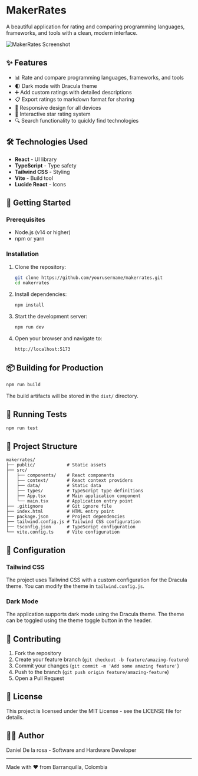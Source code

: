 # MakerRates

A beautiful application for rating and comparing programming languages, frameworks, and tools with a clean, modern interface.

![MakerRates Screenshot](https://images.unsplash.com/photo-1607799279861-4dd421887fb3?ixlib=rb-1.2.1&auto=format&fit=crop&w=1200&q=80)

## ✨ Features

- 📊 Rate and compare programming languages, frameworks, and tools
- 🌓 Dark mode with Dracula theme
- ➕ Add custom ratings with detailed descriptions
- 📋 Export ratings to markdown format for sharing
- 📱 Responsive design for all devices
- 🌟 Interactive star rating system
- 🔍 Search functionality to quickly find technologies

## 🛠️ Technologies Used

- **React** - UI library
- **TypeScript** - Type safety
- **Tailwind CSS** - Styling
- **Vite** - Build tool
- **Lucide React** - Icons

## 🚀 Getting Started

### Prerequisites

- Node.js (v14 or higher)
- npm or yarn

### Installation

1. Clone the repository:
   ```bash
   git clone https://github.com/yourusername/makerrates.git
   cd makerrates
   ```

2. Install dependencies:
   ```bash
   npm install
   ```

3. Start the development server:
   ```bash
   npm run dev
   ```

4. Open your browser and navigate to:
   ```
   http://localhost:5173
   ```

## 📦 Building for Production

```bash
npm run build
```

The build artifacts will be stored in the `dist/` directory.

## 🧪 Running Tests

```bash
npm run test
```

## 📝 Project Structure

```
makerrates/
├── public/            # Static assets
├── src/
│   ├── components/    # React components
│   ├── context/       # React context providers
│   ├── data/          # Static data
│   ├── types/         # TypeScript type definitions
│   ├── App.tsx        # Main application component
│   └── main.tsx       # Application entry point
├── .gitignore         # Git ignore file
├── index.html         # HTML entry point
├── package.json       # Project dependencies
├── tailwind.config.js # Tailwind CSS configuration
├── tsconfig.json      # TypeScript configuration
└── vite.config.ts     # Vite configuration
```

## 🔧 Configuration

### Tailwind CSS

The project uses Tailwind CSS with a custom configuration for the Dracula theme. You can modify the theme in `tailwind.config.js`.

### Dark Mode

The application supports dark mode using the Dracula theme. The theme can be toggled using the theme toggle button in the header.

## 🤝 Contributing

1. Fork the repository
2. Create your feature branch (`git checkout -b feature/amazing-feature`)
3. Commit your changes (`git commit -m 'Add some amazing feature'`)
4. Push to the branch (`git push origin feature/amazing-feature`)
5. Open a Pull Request

## 📄 License

This project is licensed under the MIT License - see the LICENSE file for details.

## 👨‍💻 Author

Daniel De la rosa - Software and Hardware Developer

---

Made with ❤️ from Barranquilla, Colombia
